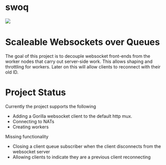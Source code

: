 # swoq
<a href="https://github.com/just1689/swoq/releases"><img src="https://img.shields.io/badge/version-alpha-blue" /></a>&nbsp;

# Scaleable Websockets over Queues


The goal of this project is to decouple websocket front-ends from the worker nodes that carry out server-side work. This allows shaping and throttling for workers. Later on this will allow clients to reconnect with their old ID.


# Project Status

Currently the project supports the following
- Adding a Gorilla websocket client to the default http mux.
- Connecting to NATs
- Creating workers


Missing functionality
- Closing a client queue subscriber when the client disconnects from the websocket server
- Allowing clients to indicate they are a previous client reconnecting
